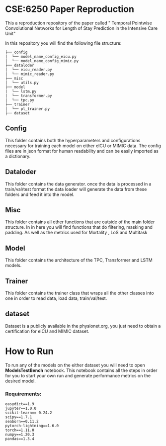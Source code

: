 # CSE:6250 Paper Reproduction

This a reproduction repository of the paper called " Temporal Pointwise Convolutional Networks for Length of Stay
Prediction in the Intensive Care Unit"

In this repository you will find the following file structure:
```
├── config
|  └── model_name_config_eicu.py
|  └── model_name_config_mimic.py
├── dataloder
|  └── eicu_reader.py
|  └── mimic_reader.py
├── misc
|  └── utils.py
├── model
|  └── lstm.py
|  └── transformer.py
|  └── tpc.py
├── trainer
|  └── pl_trainer.py
├── dataset

```

## Config
This folder contains both the hyperparameters and configurations necessary for training each model on either eICU or MIMIC data.
The config files are in json format for human readability and can be easily imported as a dictionary.

## Dataloder 

This folder contains the data generator. once the data is processed in a train/val/test format the data loader will generate the data from these folders and feed it into the model.
## Misc

This folder contains all other functions that are outside of the main folder structure. In in here you will find functions that do filtering, masking and padding. As well as the metrics used for Mortality , LoS and Multitask

## Model 

This folder contains the architecture of the TPC, Transformer and LSTM models. 

## Trainer

This folder contains the trainer class that wraps all the other classes into one in order to read data, load data, train/val/test.
## dataset
Dataset is a publicly available in the physionet.org, you just need to obtain a certification for eICU and MIMIC dataset.

# How to Run
To run any of the models on the either dataset you will need to open **ModelsTestBench** notebook. This notebook contains all the steps in order for you to start your own run and generate performance metrics on the desired model. 

### Requirements:
```
easydict==1.9
jupyter==1.0.0
scikit-learn== 0.24.2
scipy==1.7.1
seaborn==0.11.2
pytorch-lightning==1.6.0
torch==1.11.0
numpy==1.20.3
pandas==1.3.4
```


